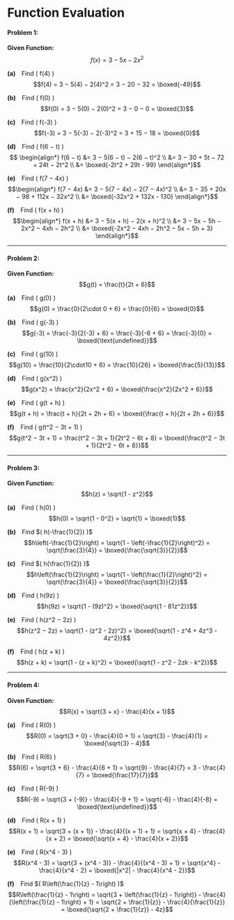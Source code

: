 # Function Evaluation
#### Problem 1:

**Given Function:**  
$$f(x) = 3 - 5x - 2x^2$$

**(a)** Find \( f(4) \)  
$$f(4) = 3 − 5(4) − 2(4)^2 = 3 − 20 − 32 = \boxed{-49}$$

**(b)** Find \( f(0) \)  
$$f(0) = 3 − 5(0) − 2(0)^2 = 3 − 0 − 0 = \boxed{3}$$

**(c)** Find \( f(-3) \)  
$$f(-3) = 3 − 5(-3) − 2(-3)^2 = 3 + 15 − 18 = \boxed{0}$$

**(d)** Find \( f(6 − t) \)  $$
\begin{align*}
f(6 − t) &= 3 − 5(6 − t) − 2(6 − t)^2 \\
&= 3 − 30 + 5t − 72 + 24t − 2t^2 \\
&= \boxed{-2t^2 + 29t - 99}
\end{align*}$$

**(e)** Find \( f(7 − 4x) \)  
$$\begin{align*}
f(7 − 4x) &= 3 − 5(7 − 4x) − 2(7 − 4x)^2 \\
&= 3 − 35 + 20x − 98 + 112x − 32x^2 \\
&= \boxed{-32x^2 + 132x - 130}
\end{align*}$$

**(f)** Find \( f(x + h) \)  
$$\begin{align*}
f(x + h) &= 3 − 5(x + h) − 2(x + h)^2 \\
&= 3 − 5x − 5h − 2x^2 − 4xh − 2h^2 \\
&= \boxed{-2x^2 − 4xh − 2h^2 − 5x − 5h + 3}
\end{align*}$$

---

#### Problem 2:

**Given Function:**  
$$g(t) = \frac{t}{2t + 6}$$

**(a)** Find \( g(0) \)  
$$g(0) = \frac{0}{2\cdot 0 + 6} = \frac{0}{6} = \boxed{0}$$

**(b)** Find \( g(-3) \)  
$$g(-3) = \frac{-3}{2(-3) + 6} = \frac{-3}{-6 + 6} = \frac{-3}{0} = \boxed{\text{undefined}}$$

**(c)** Find \( g(10) \)  
$$g(10) = \frac{10}{2\cdot10 + 6} = \frac{10}{26} = \boxed{\frac{5}{13}}$$

**(d)** Find \( g(x^2) \)  
$$g(x^2) = \frac{x^2}{2x^2 + 6} = \boxed{\frac{x^2}{2x^2 + 6}}$$

**(e)** Find \( g(t + h) \)  
$$g(t + h) = \frac{t + h}{2t + 2h + 6} = \boxed{\frac{t + h}{2t + 2h + 6}}$$

**(f)** Find \( g(t^2 − 3t + 1) \)  
$$g(t^2 − 3t + 1) = \frac{t^2 − 3t + 1}{2t^2 − 6t + 8} = \boxed{\frac{t^2 − 3t + 1}{2t^2 − 6t + 8}}$$

---

#### Problem 3:

**Given Function:**  
$$h(z) = \sqrt{1 - z^2}$$

**(a)** Find \( h(0) \)  
$$h(0) = \sqrt{1 - 0^2} = \sqrt{1} = \boxed{1}$$

**(b)** Find $( h(-\frac{1}{2}) )$  
$$h\left(-\frac{1}{2}\right) = \sqrt{1 - \left(-\frac{1}{2}\right)^2} = \sqrt{\frac{3}{4}} = \boxed{\frac{\sqrt{3}}{2}}$$

**(c)** Find $( h(\frac{1}{2}) )$  
$$h\left(\frac{1}{2}\right) = \sqrt{1 - \left(\frac{1}{2}\right)^2} = \sqrt{\frac{3}{4}} = \boxed{\frac{\sqrt{3}}{2}}$$

**(d)** Find \( h(9z) \)  
$$h(9z) = \sqrt{1 - (9z)^2} = \boxed{\sqrt{1 - 81z^2}}$$

**(e)** Find \( h(z^2 − 2z) \)  
$$h(z^2 − 2z) = \sqrt{1 - (z^2 - 2z)^2} = \boxed{\sqrt{1 - z^4 + 4z^3 - 4z^2}}$$

**(f)** Find \( h(z + k) \)  
$$h(z + k) = \sqrt{1 - (z + k)^2} = \boxed{\sqrt{1 - z^2 - 2zk - k^2}}$$

---

#### Problem 4:
 **Given Function:**  
$$R(x) = \sqrt{3 + x} - \frac{4}{x + 1}$$

**(a)** Find \( R(0) \)  
$$R(0) = \sqrt{3 + 0} - \frac{4}{0 + 1} = \sqrt{3} - \frac{4}{1} = \boxed{\sqrt{3} - 4}$$

**(b)** Find \( R(6) \)  
$$R(6) = \sqrt{3 + 6} - \frac{4}{6 + 1} = \sqrt{9} - \frac{4}{7} = 3 - \frac{4}{7} = \boxed{\frac{17}{7}}$$

**(c)** Find \( R(-9) \)  
$$R(-9) = \sqrt{3 + (-9)} - \frac{4}{-9 + 1} = \sqrt{-6} - \frac{4}{-8} = \boxed{\text{undefined}}$$

**(d)** Find \( R(x + 1) \)  
$$R(x + 1) = \sqrt{3 + (x + 1)} - \frac{4}{(x + 1) + 1} = \sqrt{x + 4} - \frac{4}{x + 2} = \boxed{\sqrt{x + 4} - \frac{4}{x + 2}}$$

**(e)** Find \( R(x^4 - 3) \)  
$$R(x^4 - 3) = \sqrt{3 + (x^4 - 3)} - \frac{4}{(x^4 - 3) + 1} = \sqrt{x^4} - \frac{4}{x^4 - 2} = \boxed{|x^2| - \frac{4}{x^4 - 2}}$$

**(f)** Find $( R\left(\frac{1}{z} - 1\right) )$
$$R\left(\frac{1}{z} - 1\right) = \sqrt{3 + \left(\frac{1}{z} - 1\right)} - \frac{4}{\left(\frac{1}{z} - 1\right) + 1} = \sqrt{2 + \frac{1}{z}} - \frac{4}{\frac{1}{z}} = \boxed{\sqrt{2 + \frac{1}{z}} - 4z}$$